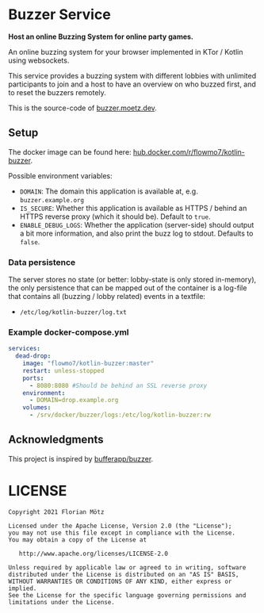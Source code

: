 # Buzzer Service

**Host an online Buzzing System for online party games.**

An online buzzing system for your browser implemented in KTor / Kotlin using websockets.

This service provides a buzzing system with different lobbies with unlimited participants to join and a host to have an 
overview on who buzzed first, and to reset the buzzers remotely.

This is the source-code of [buzzer.moetz.dev](https://buzzer.moetz.dev).

## Setup

The docker image can be found here: [hub.docker.com/r/flowmo7/kotlin-buzzer](https://hub.docker.com/r/flowmo7/kotlin-buzzer).

Possible environment variables:

* `DOMAIN`: The domain this application is available at, e.g. `buzzer.example.org`
* `IS_SECURE`: Whether this application is available as HTTPS / behind an HTTPS reverse proxy (which it should be). Default to `true`.
* `ENABLE_DEBUG_LOGS`: Whether the application (server-side) should output a bit more information, and also print the buzz log to stdout. Defaults to `false`.

### Data persistence

The server stores no state (or better: lobby-state is only stored in-memory), the only persistence that can be mapped out of the container is a log-file that contains all (buzzing / lobby related) events in a textfile:
* `/etc/log/kotlin-buzzer/log.txt`

### Example docker-compose.yml

```yaml
services:
  dead-drop:
    image: "flowmo7/kotlin-buzzer:master"
    restart: unless-stopped
    ports:
      - 8080:8080 #Should be behind an SSL reverse proxy
    environment:
      - DOMAIN=drop.example.org
    volumes:
      - /srv/docker/buzzer/logs:/etc/log/kotlin-buzzer:rw
```

## Acknowledgments

This project is inspired by [bufferapp/buzzer](https://github.com/bufferapp/buzzer).

# LICENSE

```
Copyright 2021 Florian Mötz

Licensed under the Apache License, Version 2.0 (the "License");
you may not use this file except in compliance with the License.
You may obtain a copy of the License at

   http://www.apache.org/licenses/LICENSE-2.0

Unless required by applicable law or agreed to in writing, software
distributed under the License is distributed on an "AS IS" BASIS,
WITHOUT WARRANTIES OR CONDITIONS OF ANY KIND, either express or implied.
See the License for the specific language governing permissions and
limitations under the License.
```

